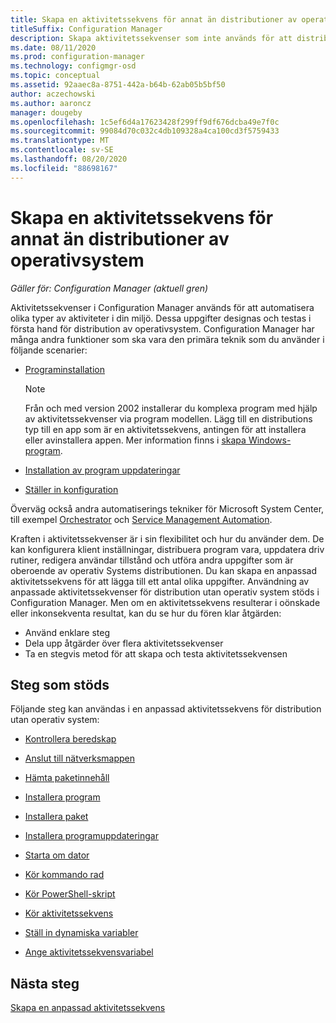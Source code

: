 ```yaml
---
title: Skapa en aktivitetssekvens för annat än distributioner av operativsystem
titleSuffix: Configuration Manager
description: Skapa aktivitetssekvenser som inte används för att distribuera ett operativ system, till exempel att distribuera program vara eller automatisera uppgifter
ms.date: 08/11/2020
ms.prod: configuration-manager
ms.technology: configmgr-osd
ms.topic: conceptual
ms.assetid: 92aaec8a-8751-442a-b64b-62ab05b5bf50
author: aczechowski
ms.author: aaroncz
manager: dougeby
ms.openlocfilehash: 1c5ef6d4a17623428f299ff9df676dcba49e7f0c
ms.sourcegitcommit: 99084d70c032c4db109328a4ca100cd3f5759433
ms.translationtype: MT
ms.contentlocale: sv-SE
ms.lasthandoff: 08/20/2020
ms.locfileid: "88698167"
---
```

# <a name="create-a-task-sequence-for-non-os-deployments"></a>Skapa en aktivitetssekvens för annat än distributioner av operativsystem

*Gäller för: Configuration Manager (aktuell gren)*

Aktivitetssekvenser i Configuration Manager används för att automatisera olika typer av aktiviteter i din miljö. Dessa uppgifter designas och testas i första hand för distribution av operativsystem. Configuration Manager har många andra funktioner som ska vara den primära teknik som du använder i följande scenarier:

- [Programinstallation](../../apps/understand/introduction-to-application-management.md)

    > [!NOTE]
    > Från och med version 2002 installerar du komplexa program med hjälp av aktivitetssekvenser via program modellen. Lägg till en distributions typ till en app som är en aktivitetssekvens, antingen för att installera eller avinstallera appen. Mer information finns i [skapa Windows-program](../../apps/get-started/creating-windows-applications.md#bkmk_tsdt).<!-- 3555953 -->

- [Installation av program uppdateringar](../../sum/understand/software-updates-introduction.md)

- [Ställer in konfiguration](../../compliance/understand/ensure-device-compliance.md)

Överväg också andra automatiserings tekniker för Microsoft System Center, till exempel [Orchestrator](/system-center/orchestrator/) och [Service Management Automation](/system-center/sma/).  

Kraften i aktivitetssekvenser är i sin flexibilitet och hur du använder dem. De kan konfigurera klient inställningar, distribuera program vara, uppdatera driv rutiner, redigera användar tillstånd och utföra andra uppgifter som är oberoende av operativ Systems distributionen. Du kan skapa en anpassad aktivitetssekvens för att lägga till ett antal olika uppgifter. Användning av anpassade aktivitetssekvenser för distribution utan operativ system stöds i Configuration Manager. Men om en aktivitetssekvens resulterar i oönskade eller inkonsekventa resultat, kan du se hur du fören klar åtgärden:

- Använd enklare steg
- Dela upp åtgärder över flera aktivitetssekvenser
- Ta en stegvis metod för att skapa och testa aktivitetssekvensen

## <a name="supported-steps"></a>Steg som stöds

Följande steg kan användas i en anpassad aktivitetssekvens för distribution utan operativ system:  

- [Kontrollera beredskap](../understand/task-sequence-steps.md#BKMK_CheckReadiness)  

- [Anslut till nätverksmappen](../understand/task-sequence-steps.md#BKMK_ConnectToNetworkFolder)  

- [Hämta paketinnehåll](../understand/task-sequence-steps.md#BKMK_DownloadPackageContent)  

- [Installera program](../understand/task-sequence-steps.md#BKMK_InstallApplication)  

- [Installera paket](../understand/task-sequence-steps.md#BKMK_InstallPackage)  

- [Installera programuppdateringar](../understand/task-sequence-steps.md#BKMK_InstallSoftwareUpdates)  

- [Starta om dator](../understand/task-sequence-steps.md#BKMK_RestartComputer)  

- [Kör kommando rad](../understand/task-sequence-steps.md#BKMK_RunCommandLine)  

- [Kör PowerShell-skript](../understand/task-sequence-steps.md#BKMK_RunPowerShellScript)  

- [Kör aktivitetssekvens](../understand/task-sequence-steps.md#child-task-sequence)  

- [Ställ in dynamiska variabler](../understand/task-sequence-steps.md#BKMK_SetDynamicVariables)  

- [Ange aktivitetssekvensvariabel](../understand/task-sequence-steps.md#BKMK_SetTaskSequenceVariable)  

## <a name="next-steps"></a>Nästa steg

[Skapa en anpassad aktivitetssekvens](create-a-custom-task-sequence.md)